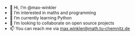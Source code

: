 - 👋 Hi, I’m @max-winkler
- 👀 I’m interested in maths and programming
- 🌱 I’m currently learning Python
- 💞️ I’m looking to collaborate on open source projects
- 📫 You can reach me via max.winkler@math.tu-chemnitz.de

<!---
max-winkler/max-winkler is a ✨ special ✨ repository because its `README.md` (this file) appears on your GitHub profile.
You can click the Preview link to take a look at your changes.
--->
